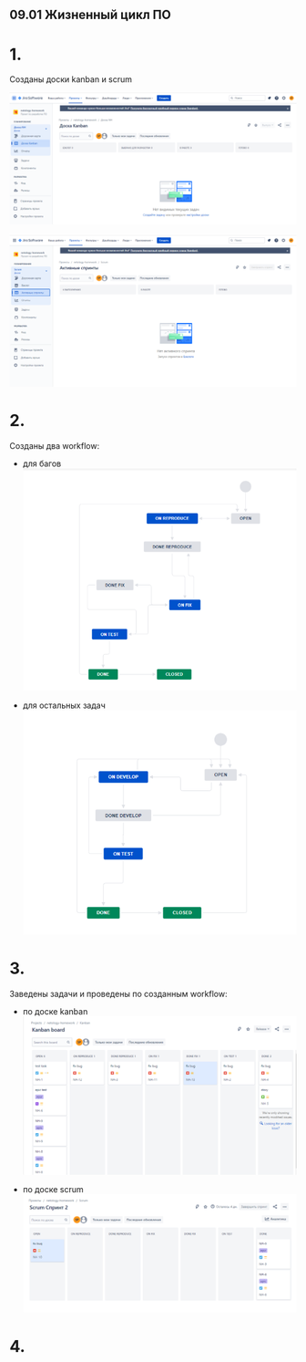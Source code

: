 ## 09.01 Жизненный цикл ПО

# 1.
Созданы доски kanban и scrum

![img.png](pic/img.png)

![img_2.png](pic/img_2.png)

# 2.
Созданы два workflow:

 - для багов
![img_4.png](pic/img_4.png)

 - для остальных задач
![img_5.png](pic/img_5.png)

# 3.

Заведены задачи и проведены по созданным workflow:

 - по доске kanban
![img_1.png](pic/img_1.png)

 - по доске scrum
![img_6.png](pic/img_6.png)

# 4. 